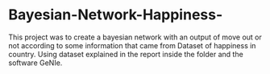 # Bayesian-Network-Happiness-
This project was to create a bayesian network with an output of move out or not according to some information that came from Dataset of happiness in country. Using dataset explained in the report inside the folder and the software GeNIe. 
